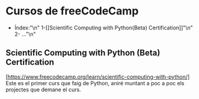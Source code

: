 # Cursos de freeCodeCamp
- Índex:"\n"
  1-[[Scientific Computing with Python(Beta) Certification]]"\n"
  2- ..."\n"
  
## Scientific Computing with Python (Beta) Certification
[https://www.freecodecamp.org/learn/scientific-computing-with-python/]
Este es el primer curs que faig de Python, aniré muntant a poc a poc els projectes que demane el curs.
